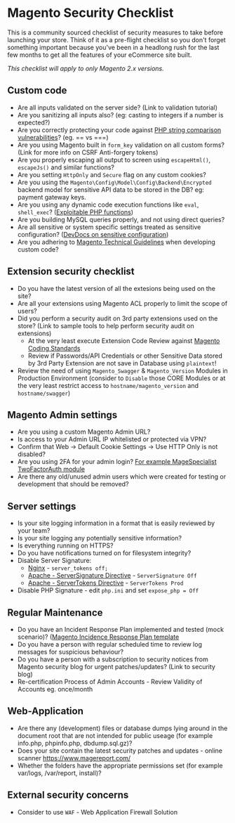 # Magento Security Checklist
This is a community sourced checklist of security measures to take before launching your store. Think of it as a pre-flight checklist so you don't forget something important because you've been in a headlong rush for the last few months to get all the features of your eCommerce site built.

_This checklist will apply to only Magento 2.x versions._

## Custom code
* Are all inputs validated on the server side? (Link to validation tutorial)
* Are you sanitizing all inputs also? (eg: casting to integers if a number is expected?)
* Are you correctly protecting your code against [PHP string comparison vulnerabilities](https://hydrasky.com/network-security/php-string-comparison-vulnerabilities/)? (eg. == vs ===)
* Are you using Magento built in `form_key` validation on all custom forms? (Link for more info on CSRF Anti-forgery tokens)
* Are you properly escaping all output to screen using `escapeHtml()`, `escapeJs()` and similar functions?
* Are you setting `HttpOnly` and `Secure` flag on any custom cookies?
* Are you using the `Magento\Config\Model\Config\Backend\Encrypted` backend model for sensitive API data to be stored in the DB? eg: payment gateway keys.
* Are you using any dynamic code execution functions like `eval`, `shell_exec`? ([Exploitable PHP functions](https://stackoverflow.com/questions/3115559/exploitable-php-functions))
* Are you building MySQL queries properly, and not using direct queries?
* Are all sensitive or system specific settings treated as sensitive configuration? ([DevDocs on sensitive configuration](https://devdocs.magento.com/guides/v2.3/extension-dev-guide/configuration/sensitive-and-environment-settings.html#how-to-specify-values-as-sensitive-or-system-specific))
* Are you adhering to [Magento Technical Guidelines](https://devdocs.magento.com/guides/v2.3/coding-standards/technical-guidelines.html) when developing custom code?

## Extension security checklist
* Do you have the latest version of all the extesions being used on the site?
* Are all your extensions using Magento ACL properly to limit the scope of users?
* Did you perform a security audit on 3rd party extensions used on the store? (Link to sample tools to help perform security audit on extensions)
  * At the very least execute Extension Code Review against [Magento Coding Standards](https://github.com/magento/magento-coding-standard)
  * Review if Passwords/API Credentials or other Sensitive Data stored by 3rd Party Extension are not save in Database using `plaintext`!
* Review the need of using `Magento_Swagger` & `Magento_Version` Modules in Production Environment (consider to `Disable` those CORE Modules or at the very least restrict access to `hostname/magento_version` and `hostname/swagger`)

## Magento Admin settings 
* Are you using a custom Magento Admin URL?
* Is access to your Admin URL IP whitelisted or protected via VPN?
* Confirm that Web -> Default Cookie Settings -> Use HTTP Only is not disabled?
* Are you using 2FA for your admin login? [For example MageSpecialist TwoFactorAuth module](https://github.com/magespecialist/m2-MSP_TwoFactorAuth) 
* Are there any old/unused admin users which were created for testing or development that should be removed?

## Server settings
* Is your site logging information in a format that is easily reviewed by your team?
* Is your site logging any potentially sensitive information?
* Is everything running on HTTPS?
* Do you have notifications turned on for filesystem integrity?
* Disable Server Signature:
  * [Nginx](http://nginx.org/en/docs/http/ngx_http_core_module.html#server_tokens) - `server_tokens off;`
  * [Apache - ServerSignature Directive](https://httpd.apache.org/docs/2.4/mod/core.html#serversignature) - `ServerSignature Off` 
  * [Apache - ServerTokens Directive](https://httpd.apache.org/docs/2.4/mod/core.html#servertokens) - `ServerTokens Prod`
* Disable PHP Signature - edit `php.ini` and set `expose_php = Off`

## Regular Maintenance 
* Do you have an Incident Response Plan implemented and tested (mock scenario)? ([Magento Incidence Response Plan template](https://www.github.com/talesh/response)
* Do you have a person with regular scheduled time to review log messages for suspicious behaviour?
* Do you have a person with a subscription to security notices from Magento security blog for urgent patches/updates? (Link to security blog)
* Re-certification Process of Admin Accounts - Review Validity of Accounts eg. once/month

## Web-Application
* Are there any (development) files or database dumps lying around in the document root that are not intended for public useage (for example info.php, phpinfo.php, dbdump.sql.gz)?
* Does your site contain the latest security patches and updates - online scanner https://www.magereport.com/
* Whether the folders have the appropriate permissions set (for example var/logs, /var/report, install)?

## External security concerns
* Consider to use `WAF` - Web Application Firewall Solution
